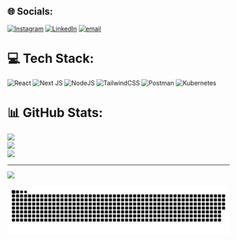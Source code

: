
## 🌐 Socials:
[![Instagram](https://img.shields.io/badge/Instagram-%23E4405F.svg?logo=Instagram&logoColor=white)](https://instagram.com/irfanmajumder_) [![LinkedIn](https://img.shields.io/badge/LinkedIn-%230077B5.svg?logo=linkedin&logoColor=white)](https://linkedin.com/in/www.linkedin.com/in/irfan-majumder-23ba16296) [![email](https://img.shields.io/badge/Email-D14836?logo=gmail&logoColor=white)](mailto:irfanmajumder07@gmail.com) 

# 💻 Tech Stack:
![React](https://img.shields.io/badge/react-%2320232a.svg?style=for-the-badge&logo=react&logoColor=%2361DAFB) ![Next JS](https://img.shields.io/badge/Next-black?style=for-the-badge&logo=next.js&logoColor=white) ![NodeJS](https://img.shields.io/badge/node.js-6DA55F?style=for-the-badge&logo=node.js&logoColor=white) ![TailwindCSS](https://img.shields.io/badge/tailwindcss-%2338B2AC.svg?style=for-the-badge&logo=tailwind-css&logoColor=white) ![Postman](https://img.shields.io/badge/Postman-FF6C37?style=for-the-badge&logo=postman&logoColor=white) ![Kubernetes](https://img.shields.io/badge/kubernetes-%23326ce5.svg?style=for-the-badge&logo=kubernetes&logoColor=white)
# 📊 GitHub Stats:
![](https://github-readme-stats.vercel.app/api?username=irfan-majumder&theme=dark&hide_border=false&include_all_commits=true&count_private=true)<br/>
![](https://nirzak-streak-stats.vercel.app/?user=irfan-majumder&theme=dark&hide_border=false)<br/>
![](https://github-readme-stats.vercel.app/api/top-langs/?username=irfan-majumder&theme=dark&hide_border=false&include_all_commits=true&count_private=true&layout=compact)

---
[![](https://visitcount.itsvg.in/api?id=irfan-majumder&icon=2&color=0)](https://visitcount.itsvg.in)



<picture>
  <source media="(prefers-color-scheme: dark)" srcset="https://raw.githubusercontent.com/irfan-majumder/irfan-majumder/output/github-snake-dark.svg" />
  <source media="(prefers-color-scheme: light)" srcset="https://raw.githubusercontent.com/irfan-majumder/irfan-majumder/output/github-snake.svg" />
  <img alt="github-snake" src="https://raw.githubusercontent.com/irfan-majumder/irfan-majumder/output/github-snake.svg" />
</picture>
